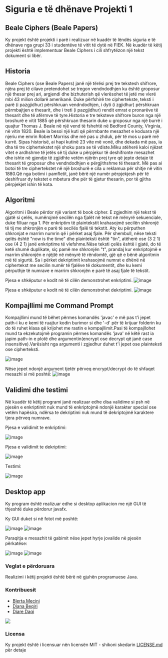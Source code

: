 # Siguria e të dhënave Projekti 1
## Beale Ciphers (Beale Papers)
Ky projekt është projekti i parë i realizuar në kuadër të lëndës siguria e të dhënave nga grupi 33 i studentëve të vitit të dytë në FIEK. Në kuadër të këtij projekti është implementuar Beale Ciphers i cili shfrytëzon një tekst dokument si libër.

## Historia
Beale Ciphers (ose Beale Papers) janë një tërësi prej tre tekstesh shifrore, njëra prej të cilave pretendohet se tregon vendndodhjen ku është groposur një thesar prej ari, argjendi dhe bizhuterish që vlerësohet të jetë me vlerë mbi 43 milion dollarë amerikanë. Duke përfshirë tre ciphertekste, teksti i parë (i pazgjidhur) përshkruan vendndodhjen, i dyti (i zgjidhur) përshkruan  përmbajtjen e thesarit, dhe i treti (i pazgjidhur) rendit emrat e pronarëve të thesarit dhe të afërmve të tyre.Historia e tre teksteve shifrore buron nga një broshurë e vitit 1885 që përshkruan thesarin duke u groposur nga një burrë i quajtur Thomas J. Beale në një vend të fshehtë në Bedford County, Virginia, në vitin 1820. Beale ia besoi një kuti që përmbante mesazhet e koduara një njeriu me emrin Robert Morriss dhe më pas u zhduk, për të mos u parë më kurrë. Sipas historisë, ai hapi kutinë 23 vite më vonë, dhe dekada më pas, ia dha të tre ciphertekstet një shoku para se të vdiste.Miku atëherë kaloi njëzet vitet e ardhshme të jetës së tij duke u përpjekur të deshifronte mesazhet dhe ishte në gjendje të zgjidhte vetëm njërën prej tyre që jepte detaje të thesarit të groposur dhe vendndodhjen e përgjithshme të thesarit. Më pas ai botoi të tre ciphertekstet në një broshurë e cila u reklamua për shitje në vitin 1880.Që nga botimi i pamfletit, janë bërë një numër përpjekjesh për të deshifruar dy tekstet e mbetura dhe për të gjetur thesarin, por të gjitha përpjekjet ishin të kota.

## Algoritmi 
Algoritmi i Beale përdor një variant të book cipher. E zgjedhim një tekst të gjatë si çelës, numërojmë secilën nga fjalët në tekst në mënyrë sekuenciale, duke filluar nga 1. Për enkriptim të plaintekstit krahasojmë secilën shkronjë të tij me shkronjën e parë të secilës fjalë të tekstit. Aty ku përputhen shkronjat e marrim numrin që i përket asaj fjale. Për shembull, nëse teksti qelës është "now is the time" dhe plainteksti është "tin", atëherë ose (3 2 1) ose (4 2 1) janë enkriptime të vlefshme.Nëse teksti çelës është i gjatë, do të ketë shumë duplikate, siç pamë me shkronjën "t",  prandaj kur enkriptojmë e marrim shkronjën e njëjtë në mënyrë të rëndomtë, gjë që e bënë algoritmin më të sigurtë. Sa i përket dekriptimit krahasojmë numrat e dhënë në ciphertekst me secilin numër të fjalëve të dokumentit, dhe ku kemi përputhje të numrave e marrim shkronjën e parë të asaj fjale të tekstit.

Pjesa e shkëputur e kodit në të cilën demonstrohet enkriptimi.
![image](https://user-images.githubusercontent.com/75573960/118408776-4a667180-b687-11eb-95ab-08c92a9b6f09.png)

Pjesa e shkëputur e kodit në të cilën demonstrohet dekriptimi.
![image](https://user-images.githubusercontent.com/75573960/118408869-c1036f00-b687-11eb-8583-184f5f211232.png)

## Kompajllimi  me Command Prompt
Kompajllimi mund të bëhet përmes komandës 'javac' e më pas t'i jepet path-i ku e kemi të ruajtur kodin burimor si dhe '-d' për të krijuar folderin ku do të ruhet klasa që krijohet me rastin e kompajllimit.Pasi të kompajllohet mund ta ekzekutojmë programin përmes komandës 'java' në këtë rast ia japim path-in e plotë dhe argumentin(encrypt ose decrypt që janë case insensitive).Varësisht nga argumenti i zgjedhur duhet t'i jepet ose plainteksti ose cipherteksti.

![image](https://user-images.githubusercontent.com/75573960/118409035-c9a87500-b688-11eb-8147-4623d013cf60.png)

Nëse jepet ndonjë argument tjetër përveq encrypt/decrypt do të shfaqet mesazhi si më poshtë:
![image](https://user-images.githubusercontent.com/75573960/118409472-ee055100-b68a-11eb-97a7-542444567897.png)

## Validimi dhe testimi
Në kuadër të këtij programi janë realizuar edhe disa validime si psh në pjesën e enkriptimit nuk mund të enkriptojmë ndonjë karakter special ose vetëm hapësira, ndërsa te dekriptimi nuk mund të dekriptojmë karaktere tjera përveq numrave.

Pjesa e validimit te enkriptimi:

![image](https://user-images.githubusercontent.com/75573960/118409668-e7c3a480-b68b-11eb-87cb-85100c8c416c.png)

Pjesa e validimit te dekriptimi:

![image](https://user-images.githubusercontent.com/75573960/118409685-0b86ea80-b68c-11eb-969b-df9b8dc6efea.png)

Testimi:

![image](https://user-images.githubusercontent.com/75573960/118409728-2fe2c700-b68c-11eb-87c4-a97cdabc0cfe.png)

## Desktop app
Ky program është realizuar edhe si desktop aplikacion me një GUI të thjeshtë duke përdorur javafx.

Ky GUI duket si në fotot më poshtë:

![image](https://user-images.githubusercontent.com/75573960/118409932-2dcd3800-b68d-11eb-9eea-254f8cdd8d03.png)
![image](https://user-images.githubusercontent.com/75573960/118409954-55240500-b68d-11eb-9d9b-ee3f82115aee.png)

Paraqitja e mesazhit të gabimit nëse jepet hyrje jovalide në pjesën përkatëse:

![image](https://user-images.githubusercontent.com/75573960/118410115-235f6e00-b68e-11eb-9ae7-aaa3c6cbfa0b.png)
![image](https://user-images.githubusercontent.com/75573960/118410132-3a05c500-b68e-11eb-9f29-b50de9495608.png)

### Veglat e përdoruara
Realizimi i këtij projekti është bërë në gjuhën programuese Java. 

### Kontribuesit
* [Blerta Mecini](https://github.com/BlertaMecini) 
* [Diana Beqiri](https://github.com/DianaBeqiri) 
* [Diare Daqi](https://github.com/DiareDaqi1) 

<a href = "https://github.com/BlertaMecini/DS-BealeCiphers/graphs/contributors">
<img src = "https://contrib.rocks/image?repo=BlertaMecini/DS-BealeCiphers"/>
</a>


### Licensa 
Ky projekt është i licensuar nën licensën MIT - shikoni skedarin [LICENSE.md](LICENSE.md) për detaje
